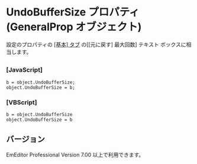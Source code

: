 # UndoBufferSize プロパティ (GeneralProp オブジェクト)

設定のプロパティの [\[基本\] タブ](../../dlg/properties/general/index) の\[\[元に戻す\] 最大回数\] テキスト ボックスに相当します。

## 

### \[JavaScript\]

```
b = object.UndoBufferSize;
object.UndoBufferSize = b;
```

### \[VBScript\]

```
b = object.UndoBufferSize
object.UndoBufferSize = b
```

## バージョン

EmEditor Professional Version 7.00 以上で利用できます。
